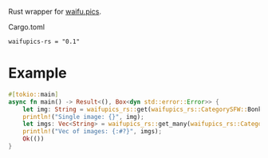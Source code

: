Rust wrapper for [waifu.pics](https://waifu.pics).

Cargo.toml
```
waifupics-rs = "0.1"
```

# Example
```rust
#[tokio::main]
async fn main() -> Result<(), Box<dyn std::error::Error>> {
    let img: String = waifupics_rs::get(waifupics_rs::CategorySFW::Bonk).await?;
    println!("Single image: {}", img);
    let imgs: Vec<String> = waifupics_rs::get_many(waifupics_rs::CategorySFW::Bonk).await?;
    println!("Vec of images: {:#?}", imgs);
    Ok(())
}
```